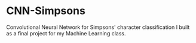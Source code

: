 # CNN-Simpsons
Convolutional Neural Network for Simpsons' character classification I built as a final project for my Machine Learning class.
